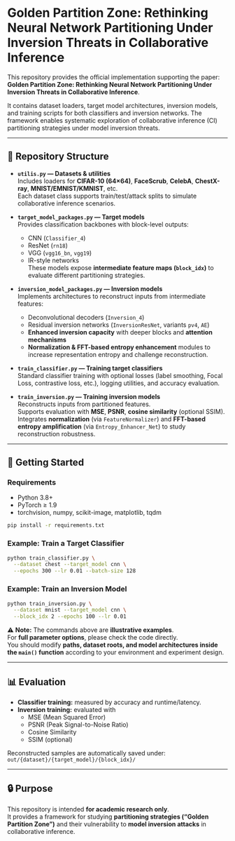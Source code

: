 # Golden Partition Zone: Rethinking Neural Network Partitioning Under Inversion Threats in Collaborative Inference

This repository provides the official implementation supporting the paper:  
**Golden Partition Zone: Rethinking Neural Network Partitioning Under Inversion Threats in Collaborative Inference**.  

It contains dataset loaders, target model architectures, inversion models, and training scripts for both classifiers and inversion networks. The framework enables systematic exploration of collaborative inference (CI) partitioning strategies under model inversion threats.

---

## 📂 Repository Structure

- **`utilis.py` — Datasets & utilities**  
  Includes loaders for **CIFAR-10 (64×64)**, **FaceScrub**, **CelebA**, **ChestX-ray**, **MNIST/EMNIST/KMNIST**, etc.  
  Each dataset class supports train/test/attack splits to simulate collaborative inference scenarios.

- **`target_model_packages.py` — Target models**  
  Provides classification backbones with block-level outputs:  
  - CNN (`Classifier_4`)  
  - ResNet (`rn18`)  
  - VGG (`vgg16_bn`, `vgg19`)  
  - IR-style networks  
  These models expose **intermediate feature maps (`block_idx`)** to evaluate different partitioning strategies.

- **`inversion_model_packages.py` — Inversion models**  
  Implements architectures to reconstruct inputs from intermediate features:  
  - Deconvolutional decoders (`Inversion_4`)  
  - Residual inversion networks (`InversionResNet`, variants `pv4`, `AE`)  
  - **Enhanced inversion capacity** with deeper blocks and **attention mechanisms**  
  - **Normalization & FFT-based entropy enhancement** modules to increase representation entropy and challenge reconstruction.

- **`train_classifier.py` — Training target classifiers**  
  Standard classifier training with optional losses (label smoothing, Focal Loss, contrastive loss, etc.), logging utilities, and accuracy evaluation.

- **`train_inversion.py` — Training inversion models**  
  Reconstructs inputs from partitioned features.  
  Supports evaluation with **MSE**, **PSNR**, **cosine similarity** (optional SSIM).  
  Integrates **normalization** (via `FeatureNormalizer`) and **FFT-based entropy amplification** (via `Entropy_Enhancer_Net`) to study reconstruction robustness.

---

## 🚀 Getting Started

### Requirements
- Python 3.8+
- PyTorch ≥ 1.9
- torchvision, numpy, scikit-image, matplotlib, tqdm

```bash
pip install -r requirements.txt
```

### Example: Train a Target Classifier
```bash
python train_classifier.py \
  --dataset chest --target_model cnn \
  --epochs 300 --lr 0.01 --batch-size 128
```

### Example: Train an Inversion Model
```bash
python train_inversion.py \
  --dataset mnist --target_model cnn \
  --block_idx 2 --epochs 100 --lr 0.01
```

⚠️ **Note:** The commands above are **illustrative examples**.  
For **full parameter options**, please check the code directly.  
You should modify **paths, dataset roots, and model architectures inside the `main()` function** according to your environment and experiment design.

---

## 📊 Evaluation

- **Classifier training:** measured by accuracy and runtime/latency.  
- **Inversion training:** evaluated with  
  - MSE (Mean Squared Error)  
  - PSNR (Peak Signal-to-Noise Ratio)  
  - Cosine Similarity  
  - SSIM (optional)  

Reconstructed samples are automatically saved under:  
`out/{dataset}/{target_model}/{block_idx}/`

---

## 🔒 Purpose

This repository is intended **for academic research only**.  
It provides a framework for studying **partitioning strategies (“Golden Partition Zone”)** and their vulnerability to **model inversion attacks** in collaborative inference.  
